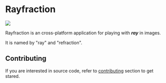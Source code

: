 # Rayfraction

[![](https://github.com/GarfieldZHU/Rayfraction/workflows/Rayfraction%20CI/badge.svg)](https://github.com/GarfieldZHU/Rayfraction/actions)


Rayfraction is an cross-platform application for playing with ***ray*** in images.

It is named by "ray" and "refraction". 



## Contributing

If you are interested in source code, refer to [contributing](./Contributing) section to get stared. 
